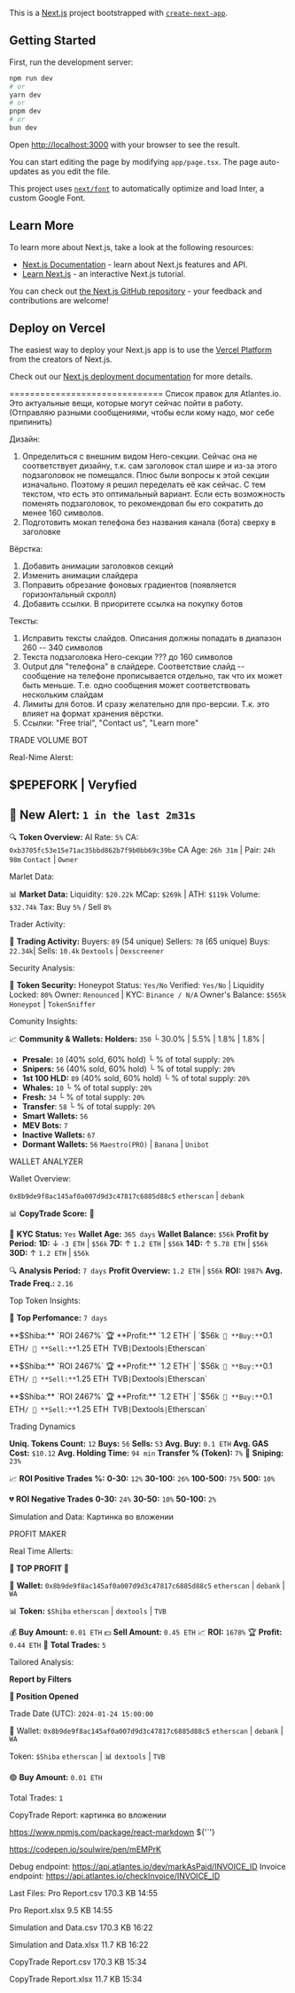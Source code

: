 This is a [Next.js](https://nextjs.org/) project bootstrapped with [`create-next-app`](https://github.com/vercel/next.js/tree/canary/packages/create-next-app).

## Getting Started

First, run the development server:

```bash
npm run dev
# or
yarn dev
# or
pnpm dev
# or
bun dev
```

Open [http://localhost:3000](http://localhost:3000) with your browser to see the result.

You can start editing the page by modifying `app/page.tsx`. The page auto-updates as you edit the file.

This project uses [`next/font`](https://nextjs.org/docs/basic-features/font-optimization) to automatically optimize and load Inter, a custom Google Font.

## Learn More

To learn more about Next.js, take a look at the following resources:

- [Next.js Documentation](https://nextjs.org/docs) - learn about Next.js features and API.
- [Learn Next.js](https://nextjs.org/learn) - an interactive Next.js tutorial.

You can check out [the Next.js GitHub repository](https://github.com/vercel/next.js/) - your feedback and contributions are welcome!

## Deploy on Vercel

The easiest way to deploy your Next.js app is to use the [Vercel Platform](https://vercel.com/new?utm_medium=default-template&filter=next.js&utm_source=create-next-app&utm_campaign=create-next-app-readme) from the creators of Next.js.

Check out our [Next.js deployment documentation](https://nextjs.org/docs/deployment) for more details.



==============================
Список правок для Atlantes.io.
Это актуальные вещи, которые могут сейчас пойти в работу.
(Отправляю разными сообщениями, чтобы если кому надо, мог себе припинить)

Дизайн:
1. Определиться с внешним видом Hero-секции.
Сейчас она не соответствует дизайну, т.к. сам заголовок стал шире и из-за этого подзаголовок не помещался. Плюс были вопросы к этой секции изначально. Поэтому я решил переделать её как сейчас. С тем текстом, что есть это оптимальный вариант. Если есть возможность поменять подзаголовок, то рекомендовал бы его сократить до менее 160 символов.
2. Подготовить мокап телефона без названия канала (бота) сверху в заголовке

Вёрстка:
1. Добавить анимации заголовков секций
2. Изменить анимации слайдера
3. Поправить обрезание фоновых градиентов (появляется горизонтальный скролл)
4. Добавить ссылки. В приоритете ссылка на покупку ботов

Тексты:
1. Исправить тексты слайдов. Описания должны попадать в диапазон 260 -- 340 символов
2. Текста подзаголовка Hero-секции ??? до 160 символов
3. Output для "телефона" в слайдере. Соответствие слайд -- сообщение на телефоне прописывается отдельно, так что их может быть меньше. Т.е. одно сообщения может соответствовать нескольким слайдам
4. Лимиты для ботов. И сразу желательно для про-версии. Т.к. это влияет на формат хранения вёрстки.
5. Ссылки: "Free trial", "Contact us", "Learn more"



TRADE VOLUME BOT

Real-Nime Alerst:

**$PEPEFORK** | __Veryfied__
----------------------------------
🚨 **New Alert:** `1 in the last 2m31s`
----------------------------------
🔍 **Token Overview:**
AI Rate: `5%`
CA: `0xb3705fc53e15e71ac35bbd862b7f9b0bb69c39be`
CA Age: `26h 31m` | Pair: `24h 98m`
`Contact` | `Owner`

Marlet Data:

📊 **Market Data:**
Liquidity: `$20.22k` 
MCap: `$269k` | ATH: `$119k`
Volume: `$32.74k`
Tax: Buy `5%` / Sell `8%`

Trader Activity: 

👥 **Trading Activity:**
Buyers: `89` (54 unique)
Sellers: `78` (65 unique)
Buys: `22.34k`| Sells: `10.4k`
`Dextools` | `Dexscreener`

Security Analysis:

🔏 **Token Security:**
Honeypot Status: `Yes/No`
Verified: `Yes/No` | Liquidity Locked: `80%`
Owner: `Renounced` | KYC: `Binance / N/A`
Owner's Balance: `$565k`
`Honeypot` | `TokenSniffer`

Comunity Insights: 

📈 **Community & Wallets:**
**Holders:** `350` 
  └ 30.0% | 5.5% | 1.8% | 1.8% |
- **Presale:** `10` (40% sold, 60% hold)
  └ % of total supply: `20%`
- **Snipers:** `56` (40% sold, 60% hold)
  └ % of total supply: `20%`
- **1st 100 HLD:** `89` (40% sold, 60% hold)
  └ % of total supply: `20%`
- **Whales:** `10`
  └ % of total supply: `20%`
- **Fresh:** `34`
  └ % of total supply: `20%`
- **Transfer**: `58`
  └ % of total supply: `20%`
- **Smart Wallets:** `56` 
- **MEV Bots:** `7` 
- **Inactive Wallets:** `67`
- **Dormant Wallets:** `56`
`Maestro(PRO)` | `Banana` | `Unibot`



WALLET ANALYZER

Wallet Overview:

`0x8b9de9f8ac145af0a007d9d3c47817c6885d88c5`
`etherscan` | `debank`

📊 **CopyTrade Score:** 🔴

🔐 **KYC Status:** `Yes`
**Wallet Age:** `365 days`
**Wallet Balance:** `$56k` 
**Profit by Period:** 
**1D:** ↓ `-3 ETH` | `$56k`
**7D:** ↑ `1.2 ETH` | `$56k`
**14D:** ↑ `5.78 ETH` | `$56k`
**30D:** ↑ `1.2 ETH` | `$56k`

🔍 **Analysis Period:** `7 days`
**Profit Overview:** `1.2 ETH` | `$56k`
**ROI:** `1987%`
**Avg. Trade Freq.:** `2.16`

Top Token Insights: 

🔖 **Top Perfomance:** `7 days`

**$Shiba:** `ROI 2467%`
🏆 **Profit:** `1.2 ETH` | `$56k` 
🔼 **Buy:** `0.1 ETH` / 🔽 **Sell:** `1.25 ETH`
`TVB` | `Dextools` | `Etherscan`

**$Shiba:** `ROI 2467%`
🏆 **Profit:** `1.2 ETH` | `$56k` 
🔼 **Buy:** `0.1 ETH` / 🔽 **Sell:** `1.25 ETH`
`TVB` | `Dextools` | `Etherscan`

**$Shiba:** `ROI 2467%`
🏆 **Profit:** `1.2 ETH` | `$56k` 
🔼 **Buy:** `0.1 ETH` / 🔽 **Sell:** `1.25 ETH`
`TVB` | `Dextools` | `Etherscan`

Trading Dynamics

**Uniq. Tokens Count:** `12`
**Buys:** `56`
**Sells:** `53`
**Avg. Buy:** `0.1 ETH`
**Avg. GAS Cost:** `$10.12`
**Avg. Holding Time:** `94 min`
**Transfer % (Token):** `7%`
🎯 **Sniping:** `23%`

📈 **ROI Positive Trades %:**
**0-30:** `12%`
**30-100:** `26%`
**100-500:** `75%`
**500:** `10%`

💔 **ROI Negative Trades**
**0-30:** `24%`
**30-50:** `10%`
**50-100:** `2%`

Simulation and Data: 
Картинка во вложении 



PROFIT MAKER

Real Time Allerts: 

**🚀 TOP PROFIT 🚀**

🔐 **Wallet:** `0x8b9de9f8ac145af0a007d9d3c47817c6885d88c5`
`etherscan` | `debank` | `WA` 

📊 **Token:** `$Shiba`
`etherscan` | `dextools` | `TVB`

💰 **Buy Amount:** `0.01 ETH`
💵 **Sell Amount:** `0.45 ETH`
📈 **ROI:** `1678%`
🏆 **Profit:** `0.44 ETH`
🔄 **Total Trades:** `5`


Tailored Analysis: 

__Report by Filters__

**🚀 Position Opened**

Trade Date (UTC): `2024-01-24 15:00:00`

🔐 Wallet: `0x8b9de9f8ac145af0a007d9d3c47817c6885d88c5`
`etherscan` | `debank` | `WA`

Token: `$Shiba`
`etherscan` | 📊 `dextools` | `TVB`

🟢 **Buy Amount:** `0.01 ETH`

Total Trades: `1`



CopyTrade Report: 
картинка во вложении


https://www.npmjs.com/package/react-markdown
${'`'}

https://codepen.io/soulwire/pen/mEMPrK

Debug endpoint:  https://api.atlantes.io/dev/markAsPaid/INVOICE_ID 
Invoice endpoint: https://api.atlantes.io/checkInvoice/INVOICE_ID



Last Files:
Pro Report.csv
170.3 KB
14:55

Pro Report.xlsx
9.5 KB
14:55

Simulation and Data.csv
170.3 KB
16:22

Simulation and Data.xlsx
11.7 KB
16:22

CopyTrade Report.csv
170.3 KB
15:34

CopyTrade Report.xlsx
11.7 KB
15:34

